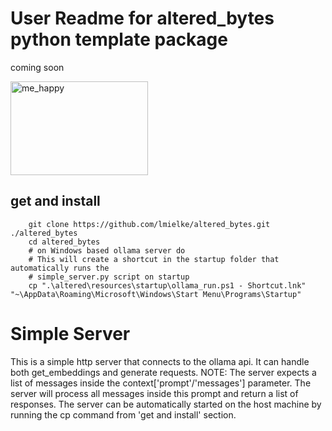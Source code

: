 # User Readme for altered_bytes python template package

coming soon

<img src="https://drive.google.com/uc?id=1C8LBRduuHTgN8tWDqna_eH5lvqhTUQR4" alt="me_happy" class="plain" height="150px" width="220px">

## get and install
```shell
    git clone https://github.com/lmielke/altered_bytes.git ./altered_bytes
    cd altered_bytes
    # on Windows based ollama server do
    # This will create a shortcut in the startup folder that automatically runs the 
    # simple_server.py script on startup
    cp ".\altered\resources\startup\ollama_run.ps1 - Shortcut.lnk" "~\AppData\Roaming\Microsoft\Windows\Start Menu\Programs\Startup"
```

# Simple Server
This is a simple http server that connects to the ollama api. It can handle both
get_embeddings and generate requests. 
NOTE: The server expects a list of messages inside the context['prompt'/'messages'] parameter.
The server will process all messages inside this prompt and return a list of responses.
The server can be automatically started on the host machine by running the cp command from 
'get and install' section. 
